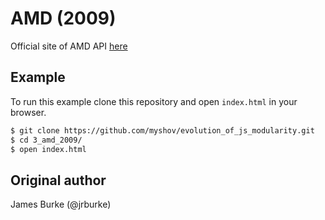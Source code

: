# AMD (2009)

Official site of AMD API [here](http://requirejs.org/)

## Example

To run this example clone this repository and open `index.html` in your browser.

```bash
$ git clone https://github.com/myshov/evolution_of_js_modularity.git
$ cd 3_amd_2009/
$ open index.html
```

## Original author

James Burke (@jrburke)

